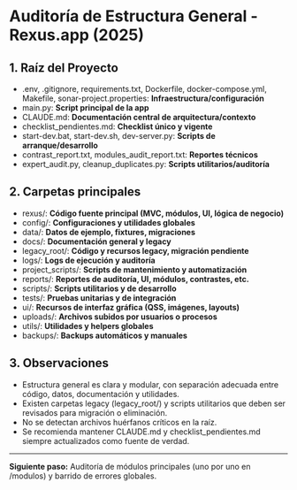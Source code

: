 # Auditoría de Estructura General - Rexus.app (2025)

## 1. Raíz del Proyecto

- .env, .gitignore, requirements.txt, Dockerfile, docker-compose.yml, Makefile, sonar-project.properties: **Infraestructura/configuración**
- main.py: **Script principal de la app**
- CLAUDE.md: **Documentación central de arquitectura/contexto**
- checklist_pendientes.md: **Checklist único y vigente**
- start-dev.bat, start-dev.sh, dev-server.py: **Scripts de arranque/desarrollo**
- contrast_report.txt, modules_audit_report.txt: **Reportes técnicos**
- expert_audit.py, cleanup_duplicates.py: **Scripts utilitarios/auditoría**

## 2. Carpetas principales

- rexus/: **Código fuente principal (MVC, módulos, UI, lógica de negocio)**
- config/: **Configuraciones y utilidades globales**
- data/: **Datos de ejemplo, fixtures, migraciones**
- docs/: **Documentación general y legacy**
- legacy_root/: **Código y recursos legacy, migración pendiente**
- logs/: **Logs de ejecución y auditoría**
- project_scripts/: **Scripts de mantenimiento y automatización**
- reports/: **Reportes de auditoría, UI, módulos, contrastes, etc.**
- scripts/: **Scripts utilitarios y de desarrollo**
- tests/: **Pruebas unitarias y de integración**
- ui/: **Recursos de interfaz gráfica (QSS, imágenes, layouts)**
- uploads/: **Archivos subidos por usuarios o procesos**
- utils/: **Utilidades y helpers globales**
- backups/: **Backups automáticos y manuales**

## 3. Observaciones

- Estructura general es clara y modular, con separación adecuada entre código, datos, documentación y utilidades.
- Existen carpetas legacy (legacy_root/) y scripts utilitarios que deben ser revisados para migración o eliminación.
- No se detectan archivos huérfanos críticos en la raíz.
- Se recomienda mantener CLAUDE.md y checklist_pendientes.md siempre actualizados como fuente de verdad.

---

**Siguiente paso:** Auditoría de módulos principales (uno por uno en /modulos) y barrido de errores globales.
